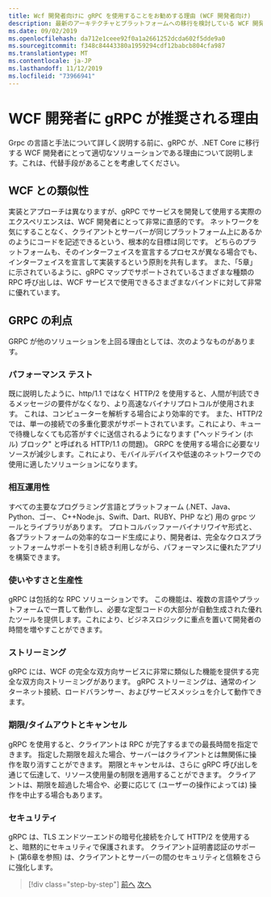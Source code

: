 ```yaml
---
title: Wcf 開発者向けに gRPC を使用することをお勧めする理由 (WCF 開発者向け)
description: 最新のアーキテクチャとプラットフォームへの移行を検討している WCF 開発者に gRPC が適している理由について説明します。
ms.date: 09/02/2019
ms.openlocfilehash: da712e1ceee92f0a1a2661252dcda602f5dde9a0
ms.sourcegitcommit: f348c84443380a1959294cdf12babcb804cfa987
ms.translationtype: MT
ms.contentlocale: ja-JP
ms.lasthandoff: 11/12/2019
ms.locfileid: "73966941"
---
```

# <a name="why-grpc-is-recommended-for-wcf-developers"></a>WCF 開発者に gRPC が推奨される理由

Grpc の言語と手法について詳しく説明する前に、gRPC が、.NET Core に移行する WCF 開発者にとって適切なソリューションである理由について説明します。これは、代替手段があることを考慮してください。

## <a name="similarity-to-wcf"></a>WCF との類似性

実装とアプローチは異なりますが、gRPC でサービスを開発して使用する実際のエクスペリエンスは、WCF 開発者にとって非常に直感的です。 ネットワークを気にすることなく、クライアントとサーバーが同じプラットフォーム上にあるかのようにコードを記述できるという、根本的な目標は同じです。 どちらのプラットフォームも、そのインターフェイスを宣言するプロセスが異なる場合でも、インターフェイスを宣言して実装するという原則を共有します。 また、「5章」に示されているように、gRPC マップでサポートされているさまざまな種類の RPC 呼び出しは、WCF サービスで使用できるさまざまなバインドに対して非常に優れています。

## <a name="benefits-of-grpc"></a>GRPC の利点

GRPC が他のソリューションを上回る理由としては、次のようなものがあります。

### <a name="performance"></a>パフォーマンス テスト

既に説明したように、http/1.1 ではなく HTTP/2 を使用すると、人間が判読できるメッセージの要件がなくなり、より高速なバイナリプロトコルが使用されます。 これは、コンピューターを解析する場合により効率的です。 また、HTTP/2 では、単一の接続での多重化要求がサポートされています。これにより、キューで待機しなくても応答がすぐに送信されるようになります ("ヘッドライン (ホル) ブロック" と呼ばれる HTTP/1.1 の問題)。 GRPC を使用する場合に必要なリソースが減少します。これにより、モバイルデバイスや低速のネットワークでの使用に適したソリューションになります。

### <a name="interoperability"></a>相互運用性

すべての主要なプログラミング言語とプラットフォーム (.NET、Java、Python、ゴー、 C++Node.js、Swift、Dart、RUBY、PHP など) 用の grpc ツールとライブラリがあります。 プロトコルバッファーバイナリワイヤ形式と、各プラットフォームの効率的なコード生成により、開発者は、完全なクロスプラットフォームサポートを引き続き利用しながら、パフォーマンスに優れたアプリを構築できます。

### <a name="usability-and-productivity"></a>使いやすさと生産性

gRPC は包括的な RPC ソリューションです。 この機能は、複数の言語やプラットフォームで一貫して動作し、必要な定型コードの大部分が自動生成された優れたツールを提供します。これにより、ビジネスロジックに重点を置いて開発者の時間を増やすことができます。

### <a name="streaming"></a>ストリーミング

gRPC には、WCF の完全な双方向サービスに非常に類似した機能を提供する完全な双方向ストリーミングがあります。 gRPC ストリーミングは、通常のインターネット接続、ロードバランサー、およびサービスメッシュを介して動作できます。

### <a name="deadlinetimeouts-and-cancellation"></a>期限/タイムアウトとキャンセル

gRPC を使用すると、クライアントは RPC が完了するまでの最長時間を指定できます。 指定した期限を超えた場合、サーバーはクライアントとは無関係に操作を取り消すことができます。 期限とキャンセルは、さらに gRPC 呼び出しを通じて伝達して、リソース使用量の制限を適用することができます。 クライアントは、期限を超過した場合や、必要に応じて (ユーザーの操作によっては) 操作を中止する場合もあります。

### <a name="security"></a>セキュリティ

gRPC は、TLS エンドツーエンドの暗号化接続を介して HTTP/2 を使用すると、暗黙的にセキュリティで保護されます。 クライアント証明書認証のサポート (第6章を参照) は、クライアントとサーバーの間のセキュリティと信頼をさらに強化します。

>[!div class="step-by-step"]
>[前へ](network-protocols.md)
>[次へ](protocol-buffers.md)
